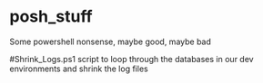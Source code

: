 # posh_stuff
Some powershell nonsense, maybe good, maybe bad
 
#Shrink_Logs.ps1
script to loop through the databases in our dev environments and shrink the log files
